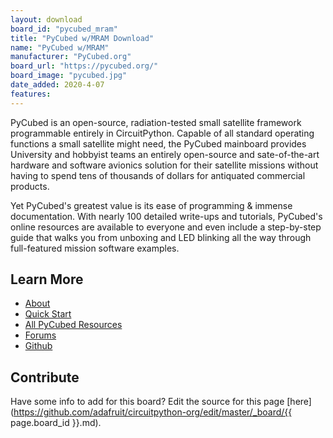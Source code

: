 ```yaml
---
layout: download
board_id: "pycubed_mram"
title: "PyCubed w/MRAM Download"
name: "PyCubed w/MRAM"
manufacturer: "PyCubed.org"
board_url: "https://pycubed.org/"
board_image: "pycubed.jpg"
date_added: 2020-4-07
features:
---
```


PyCubed is an open-source, radiation-tested small satellite framework programmable entirely in CircuitPython. Capable of all standard operating functions a small satellite might need, the PyCubed mainboard provides University and hobbyist teams an entirely open-source and sate-of-the-art hardware and software avionics solution for their satellite missions without having to spend tens of thousands of dollars for antiquated commercial products.

Yet PyCubed's greatest value is its ease of programming & immense documentation. With nearly 100 detailed write-ups and tutorials, PyCubed's online resources are available to everyone and even include a step-by-step guide that walks you from unboxing and LED blinking all the way through full-featured mission software examples.

## Learn More
* [About](https://pycubed.org)
* [Quick Start](https://pycubed.org/quickstart)
* [All PyCubed Resources](https://pycubed.org/resources)
* [Forums](https://pycubed.org/forums)
* [Github](https://github.com/PyCubed)

## Contribute

Have some info to add for this board? Edit the source for this page [here](https://github.com/adafruit/circuitpython-org/edit/master/_board/{{ page.board_id }}.md).
